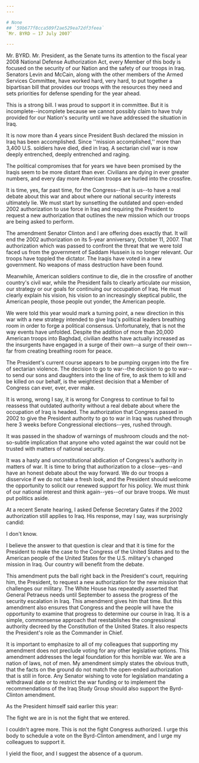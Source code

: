 ```yaml
---
---

# None
## `59b677f8cca509f2ae529ea72df3feea`
`Mr. BYRD — 17 July 2007`

---
```



Mr. BYRD. Mr. President, as the Senate turns its attention to the 
fiscal year 2008 National Defense Authorization Act, every Member of 
this body is focused on the security of our Nation and the safety of 
our troops in Iraq. Senators Levin and McCain, along with the other 
members of the Armed Services Committee, have worked hard, very hard, 
to put together a bipartisan bill that provides our troops with the 
resources they need and sets priorities for defense spending for the 
year ahead.

This is a strong bill. I was proud to support it in committee. But it 
is incomplete--incomplete because we cannot possibly claim to have 
truly provided for our Nation's security until we have addressed the 
situation in Iraq.

It is now more than 4 years since President Bush declared the mission 
in Iraq has been accomplished. Since ''mission accomplished,'' more 
than 3,400 U.S. soldiers have died, died in Iraq. A sectarian civil war 
is now deeply entrenched, deeply entrenched and raging.

The political compromises that for years we have been promised by the 
Iraqis seem to be more distant than ever. Civilians are dying in ever 
greater numbers, and every day more American troops are hurled into the 
crossfire.

It is time, yes, far past time, for the Congress--that is us--to have 
a real debate about this war and about where our national security 
interests ultimately lie. We must start by sunsetting the outdated and 
open-ended 2002 authorization to use force in Iraq and requiring the 
President to request a new authorization that outlines the new mission 
which our troops are being asked to perform.

The amendment Senator Clinton and I are offering does exactly that. 
It will end the 2002 authorization on its 5-year anniversary, October 
11, 2007. That authorization which was passed to confront the threat 
that we were told faced us from the government of Saddam Hussein is no 
longer relevant. Our troops have toppled the dictator. The Iraqis have 
voted in a new government. No weapons of mass destruction have been 
found.

Meanwhile, American soldiers continue to die, die in the crossfire of 
another country's civil war, while the President fails to clearly 
articulate our mission, our strategy or our goals for continuing our 
occupation of Iraq. He must clearly explain his vision, his vision to 
an increasingly skeptical public, the American people, those people out 
yonder, the American people.

We were told this year would mark a turning point, a new direction in 
this war with a new strategy intended to give Iraq's political leaders 
breathing room in order to forge a political consensus. Unfortunately, 
that is not the way events have unfolded. Despite the addition of more 
than 20,000 American troops into Baghdad, civilian deaths have actually 
increased as the insurgents have engaged in a surge of their own--a 
surge of their own--far from creating breathing room for peace.



The President's current course appears to be pumping oxygen into the 
fire of sectarian violence. The decision to go to war--the decision to 
go to war--to send our sons and daughters into the line of fire, to ask 
them to kill and be killed on our behalf, is the weightiest decision 
that a Member of Congress can ever, ever, ever make.

It is wrong, wrong I say, it is wrong for Congress to continue to 
fail to reassess that outdated authority without a real debate about 
where the occupation of Iraq is headed. The authorization that Congress 
passed in 2002 to give the President authority to go to war in Iraq was 
rushed through here 3 weeks before Congressional elections--yes, rushed 
through.

It was passed in the shadow of warnings of mushroom clouds and the 
not-so-subtle implication that anyone who voted against the war could 
not be trusted with matters of national security.

It was a hasty and unconstitutional abdication of Congress's 
authority in matters of war. It is time to bring that authorization to 
a close--yes--and have an honest debate about the way forward. We do 
our troops a disservice if we do not take a fresh look, and the 
President should welcome the opportunity to solicit our renewed support 
for his policy. We must think of our national interest and think 
again--yes--of our brave troops. We must put politics aside.

At a recent Senate hearing, I asked Defense Secretary Gates if the 
2002 authorization still applies to Iraq. His response, may I say, was 
surprisingly candid:




 I don't know.


I believe the answer to that question is clear and that it is time 
for the President to make the case to the Congress of the United States 
and to the American people of the United States for the U.S. military's 
changed mission in Iraq. Our country will benefit from the debate.

This amendment puts the ball right back in the President's court, 
requiring him, the President, to request a new authorization for the 
new mission that challenges our military. The White House has 
repeatedly asserted that General Petraeus needs until September to 
assess the progress of the security escalation in Iraq. This amendment 
gives him that time. But this amendment also ensures that Congress and 
the people will have the opportunity to examine that progress to 
determine our course in Iraq. It is a simple, commonsense approach that 
reestablishes the congressional authority decreed by the Constitution 
of the United States. It also respects the President's role as the 
Commander in Chief.

It is important to emphasize to all of my colleagues that supporting 
my amendment does not preclude voting for any other legislative 
options. This amendment addresses the legal foundation for this 
horrible war. We are a nation of laws, not of men. My amendment simply 
states the obvious truth, that the facts on the ground do not match the 
open-ended authorization that is still in force. Any Senator wishing to 
vote for legislation mandating a withdrawal date or to restrict the war 
funding or to implement the recommendations of the Iraq Study Group 
should also support the Byrd-Clinton amendment.

As the President himself said earlier this year:




 The fight we are in is not the fight that we entered.


I couldn't agree more. This is not the fight Congress authorized. I 
urge this body to schedule a vote on the Byrd-Clinton amendment, and I 
urge my colleagues to support it.

I yield the floor, and I suggest the absence of a quorum.